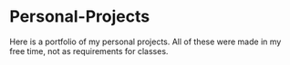 # Personal-Projects

Here is a portfolio of my personal projects. All of these were made in my free time, not as requirements for classes.
